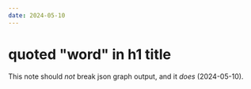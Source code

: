 ```yaml
---
date: 2024-05-10
---
```


# quoted "word" in h1 title

This note should _not_ break json graph output, and it _does_ (2024-05-10).
